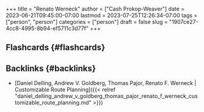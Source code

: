 +++
title = "Renato Werneck"
author = ["Cash Prokop-Weaver"]
date = 2023-06-21T09:45:00-07:00
lastmod = 2023-07-25T12:26:34-07:00
tags = ["person", "person"]
categories = ["person"]
draft = false
slug = "1907ce27-4cc8-4995-8b94-ef5711c3d77f"
+++

## Flashcards {#flashcards}


## Backlinks {#backlinks}

-   [Daniel Delling, Andrew V. Goldberg, Thomas Pajor, Renato F. Werneck | Customizable Route Planning]({{< relref "daniel_delling_andrew_v_goldberg_thomas_pajor_renato_f_werneck_customizable_route_planning.md" >}})
